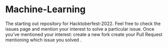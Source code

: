 # Machine-Learning
The starting out repository for Hacktoberfest-2022. Feel free to check the issues page and mention your interest to solve a particular issue. Once you've mentioned your interest: create a new fork create your Pull Request mentioning which issue you solved .
